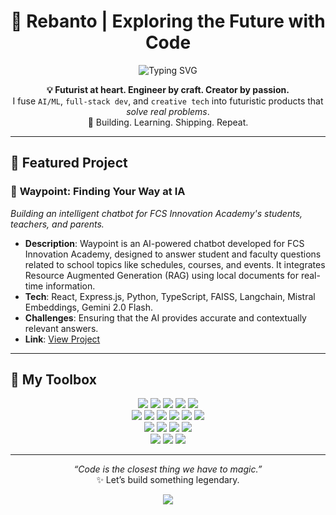 <!-- Profile Header -->
<h1 align="center">🚀 Rebanto | Exploring the Future with Code</h1>

<p align="center">
  <img src="https://readme-typing-svg.demolab.com?font=Fira+Code&weight=500&size=22&duration=3000&pause=1000&center=true&vCenter=true&multiline=true&width=600&height=100&lines=High+school+student+building+the+future+with+code.;AI+%E2%9A%96+Web+%E2%9A%96+Design+%E2%9A%96+Passion-driven+projects" alt="Typing SVG" />
</p>
<!-- About -->
<p align="center">
  <strong>💡 Futurist at heart. Engineer by craft. Creator by passion.</strong><br>
  I fuse <code>AI/ML</code>, <code>full-stack dev</code>, and <code>creative tech</code> into futuristic products that <em>solve real problems</em>.<br>
  🎯 Building. Learning. Shipping. Repeat.  
</p>

---

## 🌟 Featured Project

### 🤖 **Waypoint: Finding Your Way at IA**  
*Building an intelligent chatbot for FCS Innovation Academy's students, teachers, and parents.*

- **Description**: Waypoint is an AI-powered chatbot developed for FCS Innovation Academy, designed to answer student and faculty questions related to school topics like schedules, courses, and events. It integrates Resource Augmented Generation (RAG) using local documents for real-time information.  
- **Tech**: React, Express.js, Python, TypeScript, FAISS, Langchain, Mistral Embeddings, Gemini 2.0 Flash.
- **Challenges**: Ensuring that the AI provides accurate and contextually relevant answers.  
- **Link**: [View Project](https://github.com/phoenix-tech-solutions/waypoint)

---

## 🧰 My Toolbox

<p align="center">

<img src="https://img.shields.io/badge/-Python-3670A0?style=for-the-badge&logo=python&logoColor=ffdd54"/>
<img src="https://img.shields.io/badge/-JavaScript-F7DF1E?style=for-the-badge&logo=javascript&logoColor=black"/>
<img src="https://img.shields.io/badge/-TypeScript-007ACC?style=for-the-badge&logo=typescript&logoColor=white"/>
<img src="https://img.shields.io/badge/-HTML5-E34F26?style=for-the-badge&logo=html5&logoColor=white"/>
<img src="https://img.shields.io/badge/-CSS3-1572B6?style=for-the-badge&logo=css3&logoColor=white"/>

<br/>
<img src="https://img.shields.io/badge/-React-20232A?style=for-the-badge&logo=react&logoColor=61DAFB"/>
<img src="https://img.shields.io/badge/-React_Native-20232A?style=for-the-badge&logo=react&logoColor=61DAFB"/>
<img src="https://img.shields.io/badge/-Tailwind_CSS-38B2AC?style=for-the-badge&logo=tailwind-css&logoColor=white"/>
<img src="https://img.shields.io/badge/-Flask-000000?style=for-the-badge&logo=flask&logoColor=white"/>
<img src="https://img.shields.io/badge/-Express.js-000000?style=for-the-badge&logo=express&logoColor=white"/>
<img src="https://img.shields.io/badge/-Supabase-3ECF8E?style=for-the-badge&logo=supabase&logoColor=white"/>

<br/>
<img src="https://img.shields.io/badge/-TensorFlow-FF6F00?style=for-the-badge&logo=tensorflow&logoColor=white"/>
<img src="https://img.shields.io/badge/-PyTorch-EE4C2C?style=for-the-badge&logo=pytorch&logoColor=white"/>
<img src="https://img.shields.io/badge/-HuggingFace-FFD21F?style=for-the-badge&logo=huggingface&logoColor=black"/>
<img src="https://img.shields.io/badge/-LangChain-3498DB?style=for-the-badge&logo=langchain&logoColor=white"/>

<br/>
<img src="https://img.shields.io/badge/-Blender-F5792A?style=for-the-badge&logo=blender&logoColor=white"/>
<img src="https://img.shields.io/badge/-Unity-100000?style=for-the-badge&logo=unity&logoColor=white"/>
<img src="https://img.shields.io/badge/-Figma-F24E1E?style=for-the-badge&logo=figma&logoColor=white"/>

</p>

---

<p align="center"><i>“Code is the closest thing we have to magic.”</i><br/>✨ Let’s build something legendary.</p>
<p align="center">
  <a href="https://www.linkedin.com/in/rebanto-nath/" target="_blank">
    <img src="https://img.shields.io/badge/Connect%20on%20LinkedIn-0A66C2?style=for-the-badge&logo=linkedin&logoColor=white"/>
  </a>
</p>

